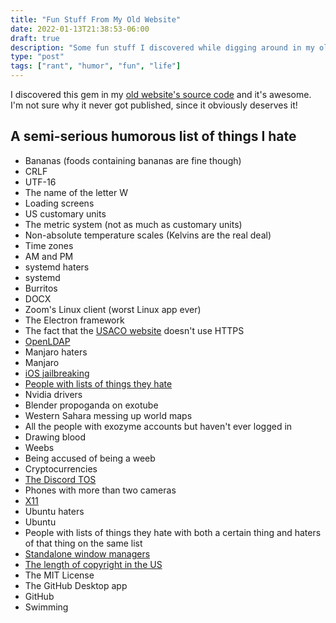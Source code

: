 ```yaml
---
title: "Fun Stuff From My Old Website"
date: 2022-01-13T21:38:53-06:00
draft: true
description: "Some fun stuff I discovered while digging around in my old website's source code"
type: "post"
tags: ["rant", "humor", "fun", "life"]
---
```



I discovered this gem in my [old website's source code](https://git.exozy.me/a/website/src/commit/d509629df6ab9aea7eb50158dcb765d33291bcfe/fun/hate/index.html) and it's awesome. I'm not sure why it never got published, since it obviously deserves it!

## A semi-serious humorous list of things I hate

- Bananas (foods containing bananas are fine though)
- CRLF
- UTF-16
- The name of the letter W
- Loading screens
- US customary units
- The metric system (not as much as customary units)
- Non-absolute temperature scales (Kelvins are the real deal)
- Time zones
- AM and PM
- systemd haters
- systemd
- Burritos
- DOCX
- Zoom's Linux client (worst Linux app ever)
- The Electron framework
- The fact that the [USACO website](http://www.usaco.org/) doesn't use HTTPS
- [OpenLDAP](https://exozy.me/blog/ldap-hell/)
- Manjaro haters
- Manjaro
- [iOS jailbreaking](/posts/ios-jailbreaking/)
- [People with lists of things they hate](/posts/fun-stuff-from-my-old-website)
- Nvidia drivers
- Blender propoganda on exotube
- Western Sahara messing up world maps
- All the people with exozyme accounts but haven't ever logged in
- Drawing blood
- Weebs
- Being accused of being a weeb
- Cryptocurrencies
- [The Discord TOS](https://exozy.me/blog/dont-use-discord/)
- Phones with more than two cameras
- [X11](https://xkcd.com/963/)
- Ubuntu haters
- Ubuntu
- People with lists of things they hate with both a certain thing and haters of that thing on the same list
- [Standalone window managers](/posts/anti-window-manager/)
- [The length of copyright in the US](https://xkcd.com/14/)
- The MIT License
- The GitHub Desktop app
- GitHub
- Swimming
